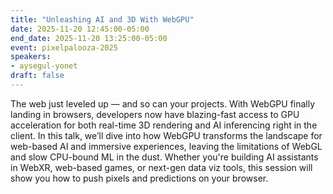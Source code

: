 ```yaml
---
title: "Unleashing AI and 3D With WebGPU"
date: 2025-11-20 12:45:00-05:00
end_date: 2025-11-20 13:25:00-05:00
event: pixelpalooza-2025
speakers:
- aysegul-yonet
draft: false
---
```


The web just leveled up — and so can your projects. With WebGPU finally landing in browsers, developers now have blazing-fast access to GPU acceleration for both real-time 3D rendering and AI inferencing right in the client. In this talk, we’ll dive into how WebGPU transforms the landscape for web-based AI and immersive experiences, leaving the limitations of WebGL and slow CPU-bound ML in the dust. Whether you're building AI assistants in WebXR, web-based games, or next-gen data viz tools, this session will show you how to push pixels and predictions on your browser.
